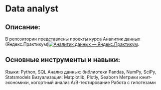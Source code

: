 # Data analyst

## Описание:
В репозитории представлены проекты курса Аналитик данных (Яндекс.Практикум)[![Аналитик данных — Яндекс.Практикум](/logo.png)](https://praktikum.yandex.ru/data-analyst/).

## Основные инструменты и навыки:
Языки: Python, SQL
Анализ данных: библиотеки Pandas, NumPy, SciPy, Statsmodels
Визуализация: Matplotlib, Plotly, Seaborn
Метрики юнит-экономики, когортный анализ
А/В-тестирование
Работа с гипотезами
